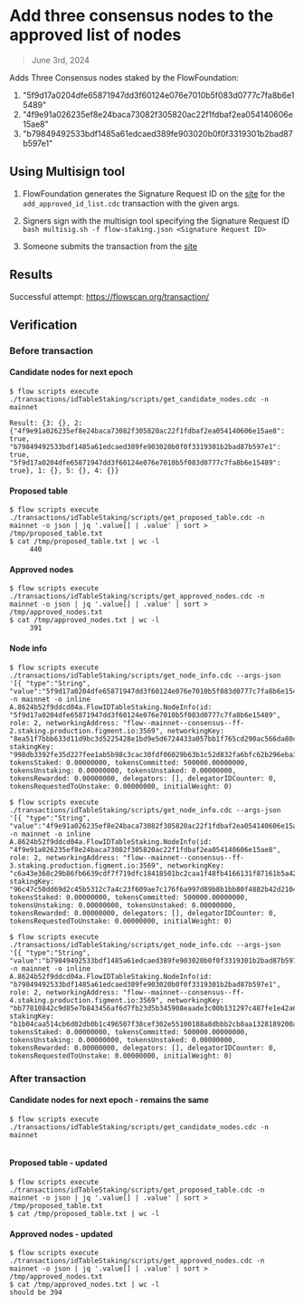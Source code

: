# Add three consensus nodes to the approved list of nodes

> June 3rd, 2024

Adds Three Consensus nodes staked by the FlowFoundation:

1. "5f9d17a0204dfe65871947dd3f60124e076e7010b5f083d0777c7fa8b6e15489"
2. "4f9e91a026235ef8e24baca73082f305820ac22f1fdbaf2ea054140606e15ae8"
3. "b79849492533bdf1485a61edcaed389fe903020b0f0f3319301b2bad87b597e1"

## Using Multisign tool

1. FlowFoundation generates the Signature Request ID on the [site](https://flow-multisig-git-service-account-onflow.vercel.app/mainnet?type=serviceAccount&name=add_approved_id_list.cdc&param=%5B%20%20%20%20%20%7B%20%20%20%20%20%20%20%20%20%22type%22:%20%22Array%22,%20%20%20%20%20%20%20%20%20%22value%22:%20%5B%20%20%20%20%20%20%20%20%20%20%20%20%20%7B%20%20%20%20%20%20%20%20%20%20%20%20%20%20%20%20%20%22type%22:%20%22String%22,%20%20%20%20%20%20%20%20%20%20%20%20%20%20%20%20%20%22value%22:%20%225f9d17a0204dfe65871947dd3f60124e076e7010b5f083d0777c7fa8b6e15489%22%20%20%20%20%20%20%20%20%20%20%20%20%20%7D,%20%20%20%20%20%20%20%20%20%20%20%20%20%7B%20%20%20%20%20%20%20%20%20%20%20%20%20%20%20%20%20%22type%22:%20%22String%22,%20%20%20%20%20%20%20%20%20%20%20%20%20%20%20%20%20%22value%22:%20%224f9e91a026235ef8e24baca73082f305820ac22f1fdbaf2ea054140606e15ae8%22%20%20%20%20%20%20%20%20%20%20%20%20%20%7D,%20%20%20%20%20%20%20%20%20%20%20%20%20%7B%20%20%20%20%20%20%20%20%20%20%20%20%20%20%20%20%20%22type%22:%20%22String%22,%20%20%20%20%20%20%20%20%20%20%20%20%20%20%20%20%20%22value%22:%20%22b79849492533bdf1485a61edcaed389fe903020b0f0f3319301b2bad87b597e1%22%20%20%20%20%20%20%20%20%20%20%20%20%20%7D%20%20%20%20%20%20%20%20%20%5D%20%20%20%20%20%7D%20%5D&acct=0xe467b9dd11fa00df&limit=9999) for the `add_approved_id_list.cdc` transaction with the given args.

2. Signers sign with the multisign tool specifying the Signature Request ID
   `bash multisig.sh -f flow-staking.json <Signature Request ID>`

3. Someone submits the transaction from the [site](https://flow-multisig-git-service-account-onflow.vercel.app/mainnet)


## Results


Successful attempt: https://flowscan.org/transaction/


## Verification

### Before transaction

#### Candidate nodes for next epoch

```
$ flow scripts execute  ./transactions/idTableStaking/scripts/get_candidate_nodes.cdc -n mainnet

Result: {3: {}, 2: {"4f9e91a026235ef8e24baca73082f305820ac22f1fdbaf2ea054140606e15ae8": true, "b79849492533bdf1485a61edcaed389fe903020b0f0f3319301b2bad87b597e1": true, "5f9d17a0204dfe65871947dd3f60124e076e7010b5f083d0777c7fa8b6e15489": true}, 1: {}, 5: {}, 4: {}}

```

#### Proposed table

```
$ flow scripts execute  ./transactions/idTableStaking/scripts/get_proposed_table.cdc -n mainnet -o json | jq '.value[] | .value' | sort > /tmp/proposed_table.txt
$ cat /tmp/proposed_table.txt | wc -l
     440
```

#### Approved nodes

```
$ flow scripts execute  ./transactions/idTableStaking/scripts/get_approved_nodes.cdc -n mainnet -o json | jq '.value[] | .value' | sort > /tmp/approved_nodes.txt
$ cat /tmp/approved_nodes.txt | wc -l
     391
```

#### Node info

```
$ flow scripts execute  ./transactions/idTableStaking/scripts/get_node_info.cdc --args-json  '[{ "type":"String", "value":"5f9d17a0204dfe65871947dd3f60124e076e7010b5f083d0777c7fa8b6e15489"}]' -n mainnet -o inline
A.8624b52f9ddcd04a.FlowIDTableStaking.NodeInfo(id: "5f9d17a0204dfe65871947dd3f60124e076e7010b5f083d0777c7fa8b6e15489", role: 2, networkingAddress: "flow--mainnet--consensus--ff-2.staking.production.figment.io:3569", networkingKey: "8ea51f7bbb633d11d9bc3d5225428e1bd9e5d6724433a057bb1f765cd290ac566da80c742e70343153c56c8270d3bed1ea92ac3d943f7aaf812e1eb921af8c61", stakingKey: "998db3392fe35d227fee1ab5b98c3cac30fdf06029b63b1c52d832fa6bfc62b296eba31baf0c40421666a15dd4ce750b0873ed60f563d72f38be8639cf2241f5088368a95916e6dc6911b359ee5647fbb1c330e19d87a02b9d642945e9dc9e14", tokensStaked: 0.00000000, tokensCommitted: 500000.00000000, tokensUnstaking: 0.00000000, tokensUnstaked: 0.00000000, tokensRewarded: 0.00000000, delegators: [], delegatorIDCounter: 0, tokensRequestedToUnstake: 0.00000000, initialWeight: 0)
```

```
$ flow scripts execute  ./transactions/idTableStaking/scripts/get_node_info.cdc --args-json  '[{ "type":"String", "value":"4f9e91a026235ef8e24baca73082f305820ac22f1fdbaf2ea054140606e15ae8"}]' -n mainnet -o inline
A.8624b52f9ddcd04a.FlowIDTableStaking.NodeInfo(id: "4f9e91a026235ef8e24baca73082f305820ac22f1fdbaf2ea054140606e15ae8", role: 2, networkingAddress: "flow--mainnet--consensus--ff-3.staking.production.figment.io:3569", networkingKey: "c6a43e368c29b86fb6639cdf7f719dfc18418501bc2caa1f48fb4166131f87161b5a42ceb0beb3a43e2b9b800ecbd5029311e862e924c336a106fc183f95821c", stakingKey: "96c47c50dd69d2c45b5312c7a4c23f609ae7c176f6a997d89b8b1bb80f4882b42d2104b0b8f5541c1c063f375e9ecb1d12689329a58dcaf5aa41d074aa5d65d5781a365593bd5cbca522b71ef31d1751266213ef3318a709a523d095d4038655", tokensStaked: 0.00000000, tokensCommitted: 500000.00000000, tokensUnstaking: 0.00000000, tokensUnstaked: 0.00000000, tokensRewarded: 0.00000000, delegators: [], delegatorIDCounter: 0, tokensRequestedToUnstake: 0.00000000, initialWeight: 0)
```

```
$ flow scripts execute  ./transactions/idTableStaking/scripts/get_node_info.cdc --args-json  '[{ "type":"String", "value":"b79849492533bdf1485a61edcaed389fe903020b0f0f3319301b2bad87b597e1"}]' -n mainnet -o inline
A.8624b52f9ddcd04a.FlowIDTableStaking.NodeInfo(id: "b79849492533bdf1485a61edcaed389fe903020b0f0f3319301b2bad87b597e1", role: 2, networkingAddress: "flow--mainnet--consensus--ff-4.staking.production.figment.io:3569", networkingKey: "bb77810842c9d85e7b843456af6d7fb23d5b345908eaade3c00b131297c487fe1e42a67020acb54a94e36eadc1fcd25b0f162c5899825f7ea280e124cbf7bcb5", stakingKey: "b1b04caa514cb6d02db0b1c496507f38cef302e55100188a8dbbb2cb8aa1328189200a58d05e6d260fa5b12dfa93f1270ee1e583d3cc1653ae3e5a4b25caed1cdd3cd83f2b6e56eee0178deacff6d8d39b658cd660d1582f8efe219bdc9105bc", tokensStaked: 0.00000000, tokensCommitted: 500000.00000000, tokensUnstaking: 0.00000000, tokensUnstaked: 0.00000000, tokensRewarded: 0.00000000, delegators: [], delegatorIDCounter: 0, tokensRequestedToUnstake: 0.00000000, initialWeight: 0)
```

### After transaction

#### Candidate nodes for next epoch - remains the same

```
$ flow scripts execute  ./transactions/idTableStaking/scripts/get_candidate_nodes.cdc -n mainnet


```

#### Proposed table - updated

```
$ flow scripts execute  ./transactions/idTableStaking/scripts/get_proposed_table.cdc -n mainnet -o json | jq '.value[] | .value' | sort > /tmp/proposed_table.txt
$ cat /tmp/proposed_table.txt | wc -l

```

#### Approved nodes - updated

```
$ flow scripts execute  ./transactions/idTableStaking/scripts/get_approved_nodes.cdc -n mainnet -o json | jq '.value[] | .value' | sort > /tmp/approved_nodes.txt
$ cat /tmp/approved_nodes.txt | wc -l
should be 394
```

